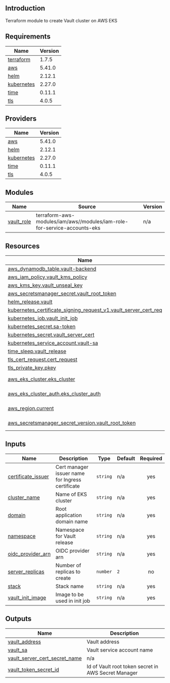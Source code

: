 ## Introduction
Terraform module to create Vault cluster on AWS EKS

<!-- BEGIN_TF_DOCS -->
## Requirements

| Name | Version |
|------|---------|
| <a name="requirement_terraform"></a> [terraform](#requirement\_terraform) | 1.7.5 |
| <a name="requirement_aws"></a> [aws](#requirement\_aws) | 5.41.0 |
| <a name="requirement_helm"></a> [helm](#requirement\_helm) | 2.12.1 |
| <a name="requirement_kubernetes"></a> [kubernetes](#requirement\_kubernetes) | 2.27.0 |
| <a name="requirement_time"></a> [time](#requirement\_time) | 0.11.1 |
| <a name="requirement_tls"></a> [tls](#requirement\_tls) | 4.0.5 |

## Providers

| Name | Version |
|------|---------|
| <a name="provider_aws"></a> [aws](#provider\_aws) | 5.41.0 |
| <a name="provider_helm"></a> [helm](#provider\_helm) | 2.12.1 |
| <a name="provider_kubernetes"></a> [kubernetes](#provider\_kubernetes) | 2.27.0 |
| <a name="provider_time"></a> [time](#provider\_time) | 0.11.1 |
| <a name="provider_tls"></a> [tls](#provider\_tls) | 4.0.5 |

## Modules

| Name | Source | Version |
|------|--------|---------|
| <a name="module_vault_role"></a> [vault\_role](#module\_vault\_role) | terraform-aws-modules/iam/aws//modules/iam-role-for-service-accounts-eks | n/a |

## Resources

| Name | Type |
|------|------|
| [aws_dynamodb_table.vault-backend](https://registry.terraform.io/providers/hashicorp/aws/5.41.0/docs/resources/dynamodb_table) | resource |
| [aws_iam_policy.vault_kms_policy](https://registry.terraform.io/providers/hashicorp/aws/5.41.0/docs/resources/iam_policy) | resource |
| [aws_kms_key.vault_unseal_key](https://registry.terraform.io/providers/hashicorp/aws/5.41.0/docs/resources/kms_key) | resource |
| [aws_secretsmanager_secret.vault_root_token](https://registry.terraform.io/providers/hashicorp/aws/5.41.0/docs/resources/secretsmanager_secret) | resource |
| [helm_release.vault](https://registry.terraform.io/providers/hashicorp/helm/2.12.1/docs/resources/release) | resource |
| [kubernetes_certificate_signing_request_v1.vault_server_cert_req](https://registry.terraform.io/providers/hashicorp/kubernetes/2.27.0/docs/resources/certificate_signing_request_v1) | resource |
| [kubernetes_job.vault_init_job](https://registry.terraform.io/providers/hashicorp/kubernetes/2.27.0/docs/resources/job) | resource |
| [kubernetes_secret.sa-token](https://registry.terraform.io/providers/hashicorp/kubernetes/2.27.0/docs/resources/secret) | resource |
| [kubernetes_secret.vault_server_cert](https://registry.terraform.io/providers/hashicorp/kubernetes/2.27.0/docs/resources/secret) | resource |
| [kubernetes_service_account.vault-sa](https://registry.terraform.io/providers/hashicorp/kubernetes/2.27.0/docs/resources/service_account) | resource |
| [time_sleep.vault_release](https://registry.terraform.io/providers/hashicorp/time/0.11.1/docs/resources/sleep) | resource |
| [tls_cert_request.cert_request](https://registry.terraform.io/providers/hashicorp/tls/4.0.5/docs/resources/cert_request) | resource |
| [tls_private_key.pkey](https://registry.terraform.io/providers/hashicorp/tls/4.0.5/docs/resources/private_key) | resource |
| [aws_eks_cluster.eks_cluster](https://registry.terraform.io/providers/hashicorp/aws/5.41.0/docs/data-sources/eks_cluster) | data source |
| [aws_eks_cluster_auth.eks_cluster_auth](https://registry.terraform.io/providers/hashicorp/aws/5.41.0/docs/data-sources/eks_cluster_auth) | data source |
| [aws_region.current](https://registry.terraform.io/providers/hashicorp/aws/5.41.0/docs/data-sources/region) | data source |
| [aws_secretsmanager_secret_version.vault_root_token](https://registry.terraform.io/providers/hashicorp/aws/5.41.0/docs/data-sources/secretsmanager_secret_version) | data source |

## Inputs

| Name | Description | Type | Default | Required |
|------|-------------|------|---------|:--------:|
| <a name="input_certificate_issuer"></a> [certificate\_issuer](#input\_certificate\_issuer) | Cert manager issuer name for Ingress certificate | `string` | n/a | yes |
| <a name="input_cluster_name"></a> [cluster\_name](#input\_cluster\_name) | Name of EKS cluster | `string` | n/a | yes |
| <a name="input_domain"></a> [domain](#input\_domain) | Root application domain name | `string` | n/a | yes |
| <a name="input_namespace"></a> [namespace](#input\_namespace) | Namespace for Vault release | `string` | n/a | yes |
| <a name="input_oidc_provider_arn"></a> [oidc\_provider\_arn](#input\_oidc\_provider\_arn) | OIDC provider arn | `string` | n/a | yes |
| <a name="input_server_replicas"></a> [server\_replicas](#input\_server\_replicas) | Number of replicas to create | `number` | `2` | no |
| <a name="input_stack"></a> [stack](#input\_stack) | Stack name | `string` | n/a | yes |
| <a name="input_vault_init_image"></a> [vault\_init\_image](#input\_vault\_init\_image) | Image to be used in init job | `string` | n/a | yes |

## Outputs

| Name | Description |
|------|-------------|
| <a name="output_vault_address"></a> [vault\_address](#output\_vault\_address) | Vault address |
| <a name="output_vault_sa"></a> [vault\_sa](#output\_vault\_sa) | Vault service account name |
| <a name="output_vault_server_cert_secret_name"></a> [vault\_server\_cert\_secret\_name](#output\_vault\_server\_cert\_secret\_name) | n/a |
| <a name="output_vault_token_secret_id"></a> [vault\_token\_secret\_id](#output\_vault\_token\_secret\_id) | Id of Vault root token secret in AWS Secret Manager |
<!-- END_TF_DOCS -->
